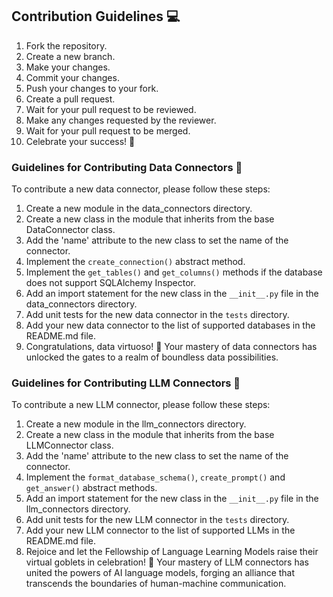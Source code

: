 ## Contribution Guidelines 💻
1. Fork the repository.
2. Create a new branch.
3. Make your changes.
4. Commit your changes.
5. Push your changes to your fork.
6. Create a pull request.
7. Wait for your pull request to be reviewed.
8. Make any changes requested by the reviewer.
9. Wait for your pull request to be merged.
10. Celebrate your success! 🎉

### Guidelines for Contributing Data Connectors 💽
To contribute a new data connector, please follow these steps:
1. Create a new module in the data_connectors directory.
2. Create a new class in the module that inherits from the base DataConnector class.
3. Add the 'name' attribute to the new class to set the name of the connector.
4. Implement the `create_connection()` abstract method.
5. Implement the `get_tables()` and `get_columns()` methods if the database does not support SQLAlchemy Inspector.
6. Add an import statement for the new class in the `__init__.py` file in the data_connectors directory.
7. Add unit tests for the new data connector in the `tests` directory.
8. Add your new data connector to the list of supported databases in the README.md file.
9. Congratulations, data virtuoso! 🎉 Your mastery of data connectors has unlocked the gates to a realm of boundless data possibilities.

### Guidelines for Contributing LLM Connectors 🤖
To contribute a new LLM connector, please follow these steps:
1. Create a new module in the llm_connectors directory.
2. Create a new class in the module that inherits from the base LLMConnector class.
3. Add the 'name' attribute to the new class to set the name of the connector.
4. Implement the `format_database_schema()`, `create_prompt()` and `get_answer()` abstract methods.
5. Add an import statement for the new class in the `__init__.py` file in the llm_connectors directory.
6. Add unit tests for the new LLM connector in the `tests` directory.
7. Add your new LLM connector to the list of supported LLMs in the README.md file.
8. Rejoice and let the Fellowship of Language Learning Models raise their virtual goblets in celebration! 🎉 Your mastery of LLM connectors has united the powers of AI language models, forging an alliance that transcends the boundaries of human-machine communication.